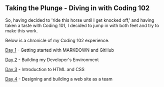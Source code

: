## Taking the Plunge - Diving in with Coding 102

So, having decided to 'ride this horse until I get knocked off,' and having taken a taste with Coding 101, I decided to jump in with both feet and try to make this work.

Below is a chronicle of my Coding 102 experience.

[Day 1](day1C102.md) - Getting started with MARKDOWN and GitHub

[Day 2](day2C102.md) - Building my Developer's Environment

[Day 3](day3C102.md) - Introduction to HTML and CSS

[Day 4](day4C102.md) - Designing and building a web site as a team

